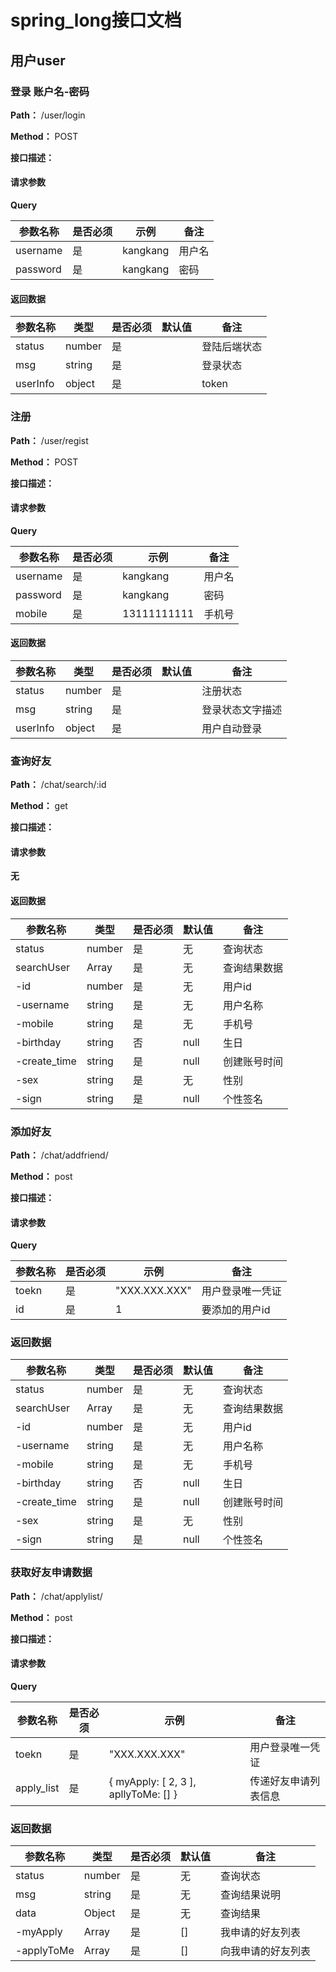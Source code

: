 # spring_long接口文档

## 用户user

### 登录 账户名-密码
**Path：** /user/login

**Method：** POST

**接口描述：**
#### 请求参数

**Query**

| 参数名称 | 是否必须 | 示例        | 备注   |
| -------- | -------- | ----------- | ------ |
| username   | 是       | kangkang | 用户名 |
| password   | 是       | kangkang | 密码 |

#### 返回数据

| 参数名称 | 类型 | 是否必须 | 默认值        | 备注   |
| -------- | -------- | -------- | ----------- | ------ |
| status   | number     | 是       |  | 登陆后端状态 |
| msg   | string     | 是       |  | 登录状态 |
| userInfo   | object    | 是       |  | token |

### 注册
**Path：** /user/regist

**Method：** POST

**接口描述：**
#### 请求参数

**Query**

| 参数名称 | 是否必须 | 示例        | 备注   |
| -------- | -------- | ----------- | ------ |
| username   | 是       | kangkang | 用户名 |
| password   | 是       | kangkang | 密码 |
| mobile   | 是       | 13111111111 | 手机号 |

#### 返回数据

| 参数名称 | 类型 | 是否必须 | 默认值        | 备注   |
| -------- | -------- | -------- | ----------- | ------ |
| status   | number     | 是       |  | 注册状态 |
| msg   | string     | 是       |  | 登录状态文字描述 |
| userInfo   | object    | 是       |  | 用户自动登录 |

### 查询好友

**Path：** /chat/search/:id

**Method：** get

**接口描述：**

#### 请求参数

**无**

#### 返回数据
| 参数名称 | 类型 | 是否必须 | 默认值        | 备注   |
| -------- | -------- | -------- | ----------- | ------ |
| status   | number     | 是       | 无 | 查询状态 |
| searchUser   | Array     | 是       | 无 | 查询结果数据 |
| -id   | number    | 是       | 无 | 用户id |
| -username   | string    | 是       | 无 | 用户名称 |
| -mobile   | string    | 是       | 无 | 手机号 |
| -birthday   | string    | 否       | null | 生日 |
| -create_time   | string    | 是       | null | 创建账号时间 |
| -sex   | string    | 是      | 无 | 性别 |
| -sign   | string    | 是      | null | 个性签名 |

### 添加好友

**Path：** /chat/addfriend/

**Method：** post

**接口描述：** 


#### 请求参数

**Query**

| 参数名称 | 是否必须 | 示例        | 备注   |
| -------- | -------- | ----------- | ------ |
| toekn   | 是       | "XXX.XXX.XXX" | 用户登录唯一凭证 |
| id   | 是       | 1 | 要添加的用户id |

### 返回数据

| 参数名称 | 类型 | 是否必须 | 默认值        | 备注   |
| -------- | -------- | -------- | ----------- | ------ |
| status   | number     | 是       | 无 | 查询状态 |
| searchUser   | Array     | 是       | 无 | 查询结果数据 |
| -id   | number    | 是       | 无 | 用户id |
| -username   | string    | 是       | 无 | 用户名称 |
| -mobile   | string    | 是       | 无 | 手机号 |
| -birthday   | string    | 否       | null | 生日 |
| -create_time   | string    | 是       | null | 创建账号时间 |
| -sex   | string    | 是      | 无 | 性别 |
| -sign   | string    | 是      | null | 个性签名 |

### 获取好友申请数据

**Path：** /chat/applylist/

**Method：** post

**接口描述：** 


#### 请求参数

**Query**

| 参数名称 | 是否必须 | 示例        | 备注   |
| -------- | -------- | ----------- | ------ |
| toekn   | 是       | "XXX.XXX.XXX" | 用户登录唯一凭证 |
| apply_list   | 是       | { myApply: [ 2, 3 ], apllyToMe: [] } | 传递好友申请列表信息 |

### 返回数据

| 参数名称 | 类型 | 是否必须 | 默认值        | 备注   |
| -------- | -------- | -------- | ----------- | ------ |
| status   | number     | 是       | 无 | 查询状态 |
| msg   | string     | 是       | 无 | 查询结果说明 |
| data   | Object    | 是       | 无 | 查询结果 |
| -myApply   | Array    | 是       | [] | 我申请的好友列表 |
| -applyToMe   | Array    | 是       | [] | 向我申请的好友列表 |